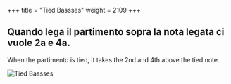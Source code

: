 +++
title = "Tied Bassses"
weight = 2109
+++

## Quando lega il partimento sopra la nota legata ci vuole 2a e 4a.

When the partimento is tied, it takes the 2nd and 4th above the tied note.

![Tied Bassses](/img/25DurReg.jpg)
